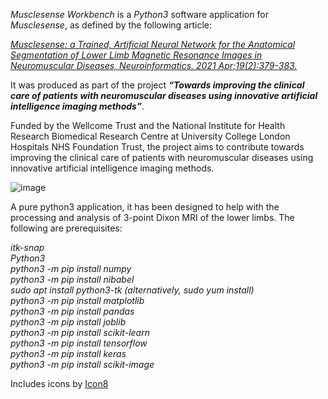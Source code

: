*Musclesense Workbench* is a *Python3* software application for *Musclesense*, as defined by the following article:

*[Musclesense: a Trained, Artificial Neural Network for the Anatomical Segmentation of Lower Limb Magnetic Resonance Images in Neuromuscular Diseases, Neuroinformatics. 2021 Apr;19(2):379-383.](https://pubmed.ncbi.nlm.nih.gov/32892313/)*

It was produced as part of the project ***“Towards improving the clinical care of patients with neuromuscular diseases using innovative artificial intelligence imaging methods”***. 

Funded by the Wellcome Trust and the National Institute for Health Research Biomedical Research Centre at University College London Hospitals NHS Foundation Trust, the project aims to contribute towards improving the clinical care of patients with neuromuscular diseases using innovative artificial intelligence imaging methods.

![image](https://user-images.githubusercontent.com/12815964/119245568-31236080-bb72-11eb-8e33-fccad5aab35f.png)

A pure python3 application, it has been designed to help with the processing and analysis of 3-point Dixon MRI of the lower limbs. The following are prerequisites:   
  
*itk-snap  
Python3  
python3 -m pip install numpy  
python3 -m pip install nibabel  
sudo apt install python3-tk (alternatively, sudo yum install)  
python3 -m pip install matplotlib  
python3 -m pip install pandas  
python3 -m pip install joblib  
python3 -m pip install scikit-learn  
python3 -m pip install tensorflow  
python3 -m pip install keras  
python3 -m pip install scikit-image*  

Includes icons by [Icon8](https://icons8.com)

